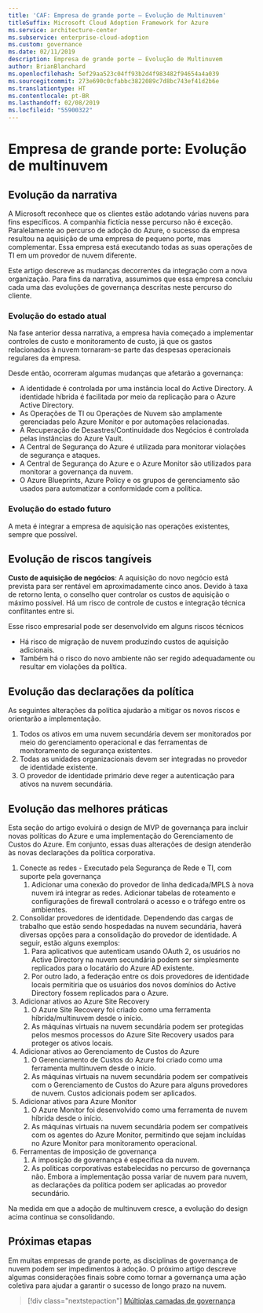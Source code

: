 ```yaml
---
title: 'CAF: Empresa de grande porte – Evolução de Multinuvem'
titleSuffix: Microsoft Cloud Adoption Framework for Azure
ms.service: architecture-center
ms.subservice: enterprise-cloud-adoption
ms.custom: governance
ms.date: 02/11/2019
description: Empresa de grande porte – Evolução de Multinuvem
author: BrianBlanchard
ms.openlocfilehash: 5ef29aa523c04ff93b2d4f983482f94654a4a039
ms.sourcegitcommit: 273e690c0cfabbc3822089c7d8bc743ef41d2b6e
ms.translationtype: HT
ms.contentlocale: pt-BR
ms.lasthandoff: 02/08/2019
ms.locfileid: "55900322"
---
```

# <a name="large-enterprise-multi-cloud-evolution"></a>Empresa de grande porte: Evolução de multinuvem

## <a name="evolution-of-the-narrative"></a>Evolução da narrativa

A Microsoft reconhece que os clientes estão adotando várias nuvens para fins específicos. A companhia fictícia nesse percurso não é exceção. Paralelamente ao percurso de adoção do Azure, o sucesso da empresa resultou na aquisição de uma empresa de pequeno porte, mas complementar. Essa empresa está executando todas as suas operações de TI em um provedor de nuvem diferente.

Este artigo descreve as mudanças decorrentes da integração com a nova organização. Para fins da narrativa, assumimos que essa empresa concluiu cada uma das evoluções de governança descritas neste percurso do cliente.

### <a name="evolution-of-the-current-state"></a>Evolução do estado atual

Na fase anterior dessa narrativa, a empresa havia começado a implementar controles de custo e monitoramento de custo, já que os gastos relacionados à nuvem tornaram-se parte das despesas operacionais regulares da empresa.

Desde então, ocorreram algumas mudanças que afetarão a governança:

- A identidade é controlada por uma instância local do Active Directory. A identidade híbrida é facilitada por meio da replicação para o Azure Active Directory.
- As Operações de TI ou Operações de Nuvem são amplamente gerenciadas pelo Azure Monitor e por automações relacionadas.
- A Recuperação de Desastres/Continuidade dos Negócios é controlada pelas instâncias do Azure Vault.
- A Central de Segurança do Azure é utilizada para monitorar violações de segurança e ataques.
- A Central de Segurança do Azure e o Azure Monitor são utilizados para monitorar a governança da nuvem.
- O Azure Blueprints, Azure Policy e os grupos de gerenciamento são usados para automatizar a conformidade com a política.

### <a name="evolution-of-the-future-state"></a>Evolução do estado futuro

A meta é integrar a empresa de aquisição nas operações existentes, sempre que possível.

## <a name="evolution-of-tangible-risks"></a>Evolução de riscos tangíveis

**Custo de aquisição de negócios**: A aquisição do novo negócio está prevista para ser rentável em aproximadamente cinco anos. Devido à taxa de retorno lenta, o conselho quer controlar os custos de aquisição o máximo possível. Há um risco de controle de custos e integração técnica conflitantes entre si.

Esse risco empresarial pode ser desenvolvido em alguns riscos técnicos

- Há risco de migração de nuvem produzindo custos de aquisição adicionais.
- Também há o risco do novo ambiente não ser regido adequadamente ou resultar em violações da política.

## <a name="evolution-of-the-policy-statements"></a>Evolução das declarações da política

As seguintes alterações da política ajudarão a mitigar os novos riscos e orientarão a implementação.

1. Todos os ativos em uma nuvem secundária devem ser monitorados por meio do gerenciamento operacional e das ferramentas de monitoramento de segurança existentes.
2. Todas as unidades organizacionais devem ser integradas no provedor de identidade existente.
3. O provedor de identidade primário deve reger a autenticação para ativos na nuvem secundária.

## <a name="evolution-of-the-best-practices"></a>Evolução das melhores práticas

Esta seção do artigo evoluirá o design de MVP de governança para incluir novas políticas do Azure e uma implementação do Gerenciamento de Custos do Azure. Em conjunto, essas duas alterações de design atenderão às novas declarações da política corporativa.

1. Conecte as redes - Executado pela Segurança de Rede e TI, com suporte pela governança
    1. Adicionar uma conexão do provedor de linha dedicada/MPLS à nova nuvem irá integrar as redes. Adicionar tabelas de roteamento e configurações de firewall controlará o acesso e o tráfego entre os ambientes.
2. Consolidar provedores de identidade. Dependendo das cargas de trabalho que estão sendo hospedadas na nuvem secundária, haverá diversas opções para a consolidação do provedor de identidade. A seguir, estão alguns exemplos:
    1. Para aplicativos que autenticam usando OAuth 2, os usuários no Active Directory na nuvem secundária podem ser simplesmente replicados para o locatário do Azure AD existente.
    2. Por outro lado, a federação entre os dois provedores de identidade locais permitiria que os usuários dos novos domínios do Active Directory fossem replicados para o Azure.
3. Adicionar ativos ao Azure Site Recovery
    1. O Azure Site Recovery foi criado como uma ferramenta híbrida/multinuvem desde o início.
    2. As máquinas virtuais na nuvem secundária podem ser protegidas pelos mesmos processos do Azure Site Recovery usados para proteger os ativos locais.
4. Adicionar ativos ao Gerenciamento de Custos do Azure
    1. O Gerenciamento de Custos do Azure foi criado como uma ferramenta multinuvem desde o início.
    2. As máquinas virtuais na nuvem secundária podem ser compatíveis com o Gerenciamento de Custos do Azure para alguns provedores de nuvem. Custos adicionais podem ser aplicados.
5. Adicionar ativos para Azure Monitor
    1. O Azure Monitor foi desenvolvido como uma ferramenta de nuvem híbrida desde o início.
    2. As máquinas virtuais na nuvem secundária podem ser compatíveis com os agentes do Azure Monitor, permitindo que sejam incluídas no Azure Monitor para monitoramento operacional.
6. Ferramentas de imposição de governança
    1. A imposição de governança é específica da nuvem.
    2. As políticas corporativas estabelecidas no percurso de governança não. Embora a implementação possa variar de nuvem para nuvem, as declarações da política podem ser aplicadas ao provedor secundário.

Na medida em que a adoção de multinuvem cresce, a evolução do design acima continua se consolidando.

## <a name="next-steps"></a>Próximas etapas

Em muitas empresas de grande porte, as disciplinas de governança de nuvem podem ser impedimentos à adoção. O próximo artigo descreve algumas considerações finais sobre como tornar a governança uma ação coletiva para ajudar a garantir o sucesso de longo prazo na nuvem.

> [!div class="nextstepaction"]
> [Múltiplas camadas de governança](./multiple-layers-of-governance.md)
